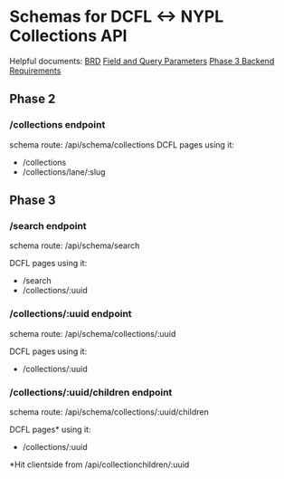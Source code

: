 # Schemas for DCFL <-> NYPL Collections API

Helpful documents:
[BRD](https://docs.google.com/document/d/1MHVFDTAOmDFo9S53SH5IM4zAhVNu9RcUSeGWvS5FZuQ/edit?tab=t.0)
[Field and Query Parameters](https://docs.google.com/document/d/1_HDSzW5ToWf6ariAm7G0VWoUTvPBCqbq7q-9gInqQiM/edit?tab=t.0)
[Phase 3 Backend Requirements](https://docs.google.com/document/d/1S8Ww89LquPvkQeAou4MRmYNsi99y3X5FX5ZO0S4MOGI/edit?tab=t.0#heading=h.yvtsqvimdeo2)

## Phase 2

### /collections endpoint

schema route: /api/schema/collections
DCFL pages using it:

- /collections
- /collections/lane/:slug

## Phase 3

### /search endpoint

schema route: /api/schema/search

DCFL pages using it:

- /search
- /collections/:uuid

### /collections/:uuid endpoint

schema route: /api/schema/collections/:uuid

DCFL pages using it:

- /collections/:uuid

### /collections/:uuid/children endpoint

schema route: /api/schema/collections/:uuid/children

DCFL pages\* using it:

- /collections/:uuid

\*Hit clientside from /api/collectionchildren/:uuid
